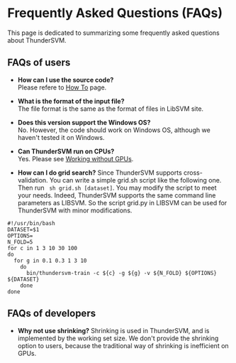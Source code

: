 Frequently Asked Questions (FAQs)
======
This page is dedicated to summarizing some frequently asked questions about ThunderSVM.

## FAQs of users
* **How can I use the source code?**  
   Please refere to [How To](how-to.md) page.

* **What is the format of the input file?**  
  The file format is the same as the format of files in LibSVM site.

* **Does this version support the Windows OS?**  
  No. However, the code should work on Windows OS, although we haven't tested it on Windows.

* **Can ThunderSVM run on CPUs?**  
  Yes. Please see [Working without GPUs](get-started.md).
  
 * **How can I do grid search?**
   Since ThunderSVM supports cross-validation. You can write a simple grid.sh script like the following one. Then run ``` sh grid.sh [dataset]```.  You may modify the script to meet your needs. Indeed, ThunderSVM supports the same command line parameters as LIBSVM. So the script grid.py in LIBSVM can be used for ThunderSVM with minor modifications.
```
#!/usr/bin/bash
DATASET=$1
OPTIONS=
N_FOLD=5
for c in 1 3 10 30 100
do
  for g in 0.1 0.3 1 3 10
    do
      bin/thundersvm-train -c ${c} -g ${g} -v ${N_FOLD} ${OPTIONS} ${DATASET}
    done
done
```

## FAQs of developers
* **Why not use shrinking?**
  Shrinking is used in ThunderSVM, and is implemented by the working set size. We don't provide the shrinking option to users, because the traditional way of shrinking is inefficient on GPUs.

